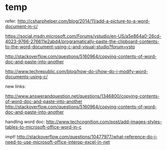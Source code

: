 # temp
refer:
http://csharphelper.com/blog/2014/11/add-a-picture-to-a-word-document-in-c/

https://social.msdn.microsoft.com/Forums/vstudio/en-US/a5e864a0-26cd-4023-9766-276611e2abd4/programatically-paste-the-clipboard-contents-to-the-word-document-using-c-and-visual-studio?forum=vsto

http://stackoverflow.com/questions/5160964/copying-contents-of-word-doc-and-paste-into-another

http://www.techrepublic.com/blog/how-do-i/how-do-i-modify-word-documents-using-c/



new links:

http://www.answerandquestion.net/questions/1346800/copying-contents-of-word-doc-and-paste-into-another
http://stackoverflow.com/questions/5160964/copying-contents-of-word-doc-and-paste-into-another

handling word doc: 
http://www.techcognition.com/post/add-images-styles-tables-to-microsoft-office-word-in-c

impt!
http://stackoverflow.com/questions/10477977/what-reference-do-i-need-to-use-microsoft-office-interop-excel-in-net
